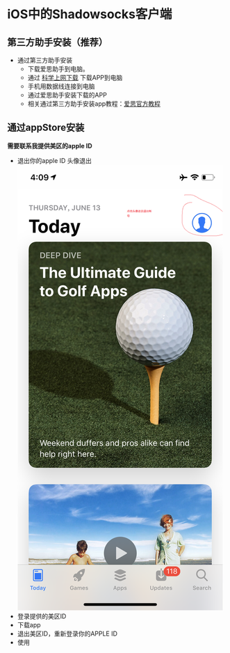 # iOS中的Shadowsocks客户端



## 第三方助手安装（推荐）
* 通过第三方助手安装
  * 下载爱思助手到电脑。
  * 通过 [科学上网下载](https://www.kxsw.cf/guide/ss.ipa)   下载APP到电脑
  * 手机用数据线连接到电脑
  * 通过爱思助手安装下载的APP
  * 相关通过第三方助手安装app教程：[爱思官方教程](https://www.i4.cn/news_detail_3339.html)



## 通过appStore安装
**需要联系我提供美区的apple ID**
* 退出你的apple ID 
  头像退出
  ![applestore帐号](../../assets/img/applestopre.PNG)
* 登录提供的美区ID
* 下载app
* 退出美区ID，重新登录你的APPLE ID
* 使用

 


